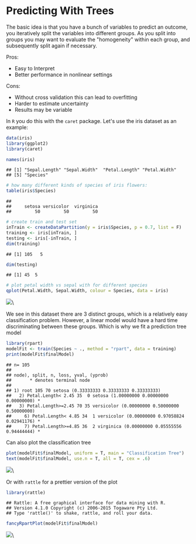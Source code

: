 # Predicting With Trees

The basic idea is that you have a bunch of variables to predict an outcome, you iteratively split the variables into different groups. As you split into groups you may want to evaluate the "homogeneity" within each group, and subsequently split again if necessary. 

Pros:

* Easy to Interpret
* Better performance in nonlinear settings

Cons:

* Without cross validation this can lead to overfitting
* Harder to estimate uncertainty
* Results may be variable

In `R` you do this with the `caret` package. Let's use the iris dataset as an example:


```r
data(iris)
library(ggplot2)
library(caret)

names(iris)
```

```
## [1] "Sepal.Length" "Sepal.Width"  "Petal.Length" "Petal.Width" 
## [5] "Species"
```

```r
# how many different kinds of species of iris flowers:
table(iris$Species)
```

```
## 
##     setosa versicolor  virginica 
##         50         50         50
```

```r
# create train and test set
inTrain <- createDataPartition(y = iris$Species, p = 0.7, list = F)
training <- iris[inTrain, ]
testing <- iris[-inTrain, ]
dim(training)
```

```
## [1] 105   5
```

```r
dim(testing)
```

```
## [1] 45  5
```

```r
# plot petal width vs sepal with for different species 
qplot(Petal.Width, Sepal.Width, colour = Species, data = iris)
```

![](predicting_with_trees_files/figure-html/unnamed-chunk-1-1.png)\

We see in this dataset there are 3 distinct groups, which is a relatively easy classification problem. However, a linear model would have a hard time discriminating between these groups. Which is why we fit a prediction tree model


```r
library(rpart)
modelFit <- train(Species ~ ., method = "rpart", data = training)
print(modelFit$finalModel)
```

```
## n= 105 
## 
## node), split, n, loss, yval, (yprob)
##       * denotes terminal node
## 
## 1) root 105 70 setosa (0.33333333 0.33333333 0.33333333)  
##   2) Petal.Length< 2.45 35  0 setosa (1.00000000 0.00000000 0.00000000) *
##   3) Petal.Length>=2.45 70 35 versicolor (0.00000000 0.50000000 0.50000000)  
##     6) Petal.Length< 4.85 34  1 versicolor (0.00000000 0.97058824 0.02941176) *
##     7) Petal.Length>=4.85 36  2 virginica (0.00000000 0.05555556 0.94444444) *
```

Can also plot the classification tree


```r
plot(modelFit$finalModel, uniform = T, main = "Classification Tree")
text(modelFit$finalModel, use.n = T, all = T, cex = .6)
```

![](predicting_with_trees_files/figure-html/unnamed-chunk-3-1.png)\

Or with `rattle` for a prettier version of the plot


```r
library(rattle)
```

```
## Rattle: A free graphical interface for data mining with R.
## Version 4.1.0 Copyright (c) 2006-2015 Togaware Pty Ltd.
## Type 'rattle()' to shake, rattle, and roll your data.
```

```r
fancyRpartPlot(modelFit$finalModel)
```

![](predicting_with_trees_files/figure-html/unnamed-chunk-4-1.png)\
